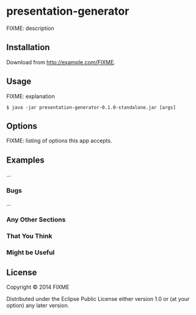 # presentation-generator

FIXME: description

## Installation

Download from http://example.com/FIXME.

## Usage

FIXME: explanation

    $ java -jar presentation-generator-0.1.0-standalone.jar [args]

## Options

FIXME: listing of options this app accepts.

## Examples

...

### Bugs

...

### Any Other Sections
### That You Think
### Might be Useful

## License

Copyright © 2014 FIXME

Distributed under the Eclipse Public License either version 1.0 or (at
your option) any later version.
